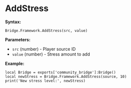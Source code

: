 # AddStress

**Syntax:**

```
Bridge.Framework.AddStress(src, value)
```

**Parameters:**

* `src` (number) - Player source ID
* `value` (number) - Stress amount to add

**Example:**

```
local Bridge = exports['community_bridge']:Bridge()
local newStress = Bridge.Framework.AddStress(source, 10)
print('New stress level:', newStress)
```

